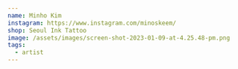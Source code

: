 ```yaml
---
name: Minho Kim
instagram: https://www.instagram.com/minoskeem/
shop: Seoul Ink Tattoo
image: /assets/images/screen-shot-2023-01-09-at-4.25.48-pm.png
tags:
  - artist
---
```

